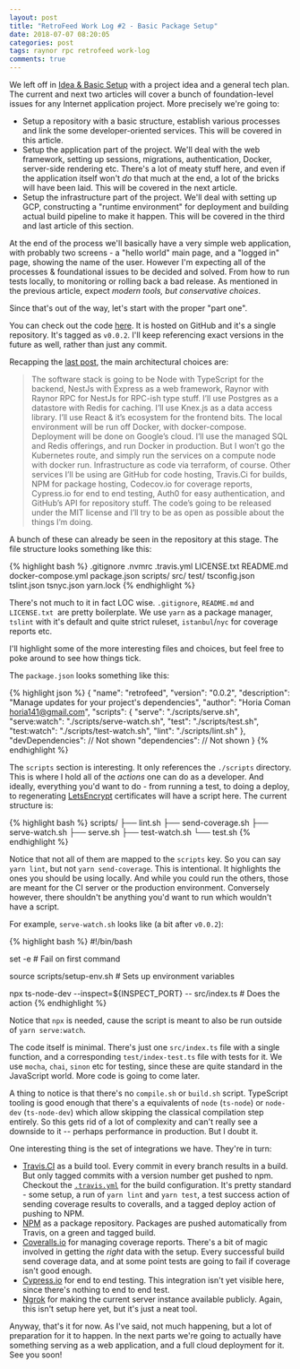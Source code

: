 ```yaml
---
layout: post
title: "RetroFeed Work Log #2 - Basic Package Setup"
date: 2018-07-07 08:20:05
categories: post
tags: raynor rpc retrofeed work-log
comments: true
---
```

We left off in [Idea & Basic Setup](https://horia141.com/retrofeed.html) with a project idea and a general tech plan. The current and next two articles will cover a bunch of foundation-level issues for any Internet application project. More precisely we're going to:

- Setup a repository with a basic structure, establish various processes and link the some developer-oriented services. This will be covered in this article.
- Setup the application part of the project. We'll deal with the web framework, setting up sessions, migrations, authentication, Docker, server-side rendering etc. There's a lot of meaty stuff here, and even if the application itself won't _do_ that much at the end, a lot of the bricks will have been laid. This will be covered in the next article.
- Setup the infrastructure part of the project. We'll deal with setting up GCP, constructing a "runtime environment" for deployment and building actual build pipeline to make it happen. This will be covered in the third and last article of this section.

At the end of the process we'll basically have a very simple web application, with probably two screens - a "hello world" main page, and a "logged in" page, showing the name of the user. However I'm expecting all of the processes & foundational issues to be decided and solved. From how to run tests locally, to monitoring or rolling back a bad release. As mentioned in the previous article, expect _modern tools, but conservative choices_.

Since that's out of the way, let's start with the proper "part one".

You can check out the code [here](https://github.com/horia141/retrofeed/tree/v0.0.2). It is hosted on GitHub and it's a single repository. It's tagged as `v0.0.2`. I'll keep referencing exact versions in the future as well, rather than just any commit.

Recapping the [last post](https://horia141.com/retrofeed.html), the main architectural choices are:

>  The software stack is going to be Node with TypeScript for the backend, NestJs with Express as a web framework, Raynor with Raynor RPC for NestJs for RPC-ish type stuff. I’ll use Postgres as a datastore with Redis for caching. I’ll use Knex.js as a data access library. I’ll use React & it’s ecosystem for the frontend bits. The local environment will be run off Docker, with docker-compose. Deployment will be done on Google’s cloud. I’ll use the managed SQL and Redis offerings, and run Docker in production. But I won’t go the Kubernetes route, and simply run the services on a compute node with docker run. Infrastructure as code via terraform, of course. Other services I’ll be using are GitHub for code hosting, Travis.Ci for builds, NPM for package hosting, Codecov.io for coverage reports, Cypress.io for end to end testing, Auth0 for easy authentication, and GitHub’s API for repository stuff. The code’s going to be released under the MIT license and I’ll try to be as open as possible about the things I’m doing.

A bunch of these can already be seen in the repository at this stage. The file structure looks something like this:

{% highlight bash %}
.gitignore
.nvmrc
.travis.yml
LICENSE.txt
README.md
docker-compose.yml
package.json
scripts/
src/
test/
tsconfig.json
tslint.json
tsnyc.json
yarn.lock
{% endhighlight %}

There's not much to it in fact LOC wise. `.gitignore`, `README.md` and `LICENSE.txt `are pretty boilerplate. We use `yarn` as a package manager, `tslint` with it's default and quite strict ruleset, `istanbul`/`nyc` for coverage reports etc.

I'll highlight some of the more interesting files and choices, but feel free to poke around to see how things tick.

The `package.json` looks something like this:

{% highlight json %}
{
    "name": "retrofeed",
    "version": "0.0.2",
    "description": "Manage updates for your project's dependencies",
    "author": "Horia Coman horia141@gmail.com",
    "scripts": {
        "serve": "./scripts/serve.sh",
        "serve:watch": "./scripts/serve-watch.sh",
        "test": "./scripts/test.sh",
        "test:watch": "./scripts/test-watch.sh",
        "lint": "./scripts/lint.sh"
    },
    "devDependencies": // Not shown
    "dependencies": // Not shown
}
{% endhighlight %}

The `scripts` section is interesting. It only references the `./scripts` directory. This is where I hold all of the _actions_ one can do as a developer. And ideally, everything you'd want to do - from running a test, to doing a deploy, to regenerating [LetsEncrypt](https://letsencrypt.org/) certificates will have a script here. The current structure is:

{% highlight bash %}
scripts/
├── lint.sh
├── send-coverage.sh
├── serve-watch.sh
├── serve.sh
├── test-watch.sh
└── test.sh
{% endhighlight %}

Notice that not all of them are mapped to the `scripts` key. So you can say `yarn lint`, but not `yarn send-coverage`. This is intentional. It highlights the ones you should be using locally. And while you could run the others, those are meant for the CI server or the production environment. Conversely however, there shouldn't be anything you'd want to run which wouldn't have a script.

For example, `serve-watch.sh` looks like (a bit after `v0.0.2`):

{% highlight bash %}
#!/bin/bash

set -e # Fail on first command

source scripts/setup-env.sh # Sets up environment variables

npx ts-node-dev --inspect=${INSPECT_PORT} -- src/index.ts # Does the action
{% endhighlight %}

Notice that `npx` is needed, cause the script is meant to also be run outside of `yarn serve:watch`.

The code itself is minimal. There's just one `src/index.ts` file with a single function, and a corresponding `test/index-test.ts` file with tests for it. We use `mocha`, `chai`, `sinon` etc for testing, since these are quite standard in the JavaScript world. More code is going to come later.

A thing to notice is that there's no `compile.sh` or `build.sh` script. TypeScript tooling is good enough that there's a equivalents of `node` (`ts-node`) or `node-dev` (`ts-node-dev`) which allow skipping the classical compilation step entirely. So this gets rid of a lot of complexity and can't really see a downside to it -- perhaps performance in production. But I doubt it.

One interesting thing is the set of integrations we have. They're in turn:

- [Travis.CI](https://travis-ci.org/horia141/retrofeed) as a build tool. Every commit in every branch results in a build. But only tagged commits with a version number get pushed to npm. Checkout the [`.travis.yml`](https://github.com/horia141/retrofeed/blob/v0.0.2/.travis.yml) for the build configuration. It's pretty standard - some setup, a run of `yarn lint` and `yarn test`, a test success action of sending coverage results to coveralls, and a tagged deploy action of pushing to NPM.
- [NPM](https://www.npmjs.com/package/retrofeed) as a package repository. Packages are pushed automatically from Travis, on a green and tagged build.
- [Coveralls.io](https://coveralls.io/github/horia141/retrofeed) for managing coverage reports. There's a bit of magic involved in getting the _right_ data with the setup. Every successful build send coverage data, and at some point tests are going to fail if coverage isn't good enough.
- [Cypress.io](https://dashboard.cypress.io/#/projects/a4ib2i/runs) for end to end testing. This integration isn't yet visible here, since there's nothing to end to end test.
- [Ngrok](https://ngrok.com/) for making the current server instance available publicly. Again, this isn't setup here yet, but it's just a neat tool.

Anyway, that's it for now. As I've said, not much happening, but a lot of preparation for it to happen. In the next parts we're going to actually have something serving as a web application, and a full cloud deployment for it. See you soon!
